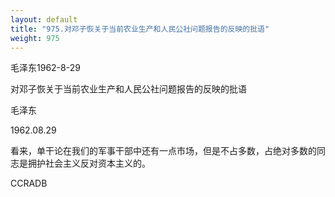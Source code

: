 ```yaml
---
layout: default
title: "975.对邓子恢关于当前农业生产和人民公社问题报告的反映的批语"
weight: 975
---
```


毛泽东1962-8-29

对邓子恢关于当前农业生产和人民公社问题报告的反映的批语

毛泽东

1962.08.29

看来，单干论在我们的军事干部中还有一点市场，但是不占多数，占绝对多数的同志是拥护社会主义反对资本主义的。

CCRADB

